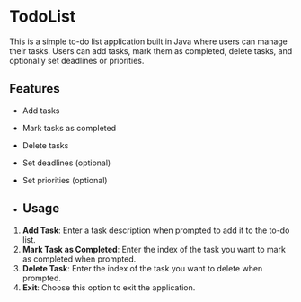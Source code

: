 # TodoList
This is a simple to-do list application built in Java where users can manage their tasks. Users can add tasks, mark them as completed, delete tasks, and optionally set deadlines or priorities.


## Features

- Add tasks
- Mark tasks as completed
- Delete tasks
- Set deadlines (optional)
- Set priorities (optional)

- ## Usage

1. **Add Task**: Enter a task description when prompted to add it to the to-do list.
2. **Mark Task as Completed**: Enter the index of the task you want to mark as completed when prompted.
3. **Delete Task**: Enter the index of the task you want to delete when prompted.
4. **Exit**: Choose this option to exit the application.
